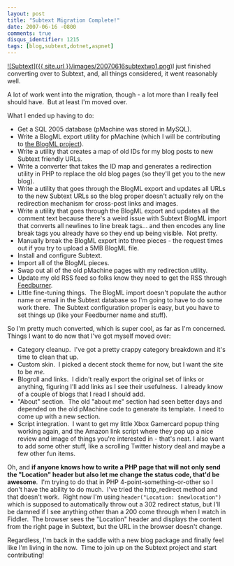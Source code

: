 ```yaml
---
layout: post
title: "Subtext Migration Complete!"
date: 2007-06-16 -0800
comments: true
disqus_identifier: 1215
tags: [blog,subtext,dotnet,aspnet]
---
```

[![Subtext]({{ site.url }}/images/20070616subtextwo1.png)](http://www.subtextproject.com)I
just finished converting over to Subtext, and, all things considered, it
went reasonably well.

A lot of work went into the migration, though - a lot more than I really
feel should have.  But at least I'm moved over.

What I ended up having to do:

- Get a SQL 2005 database (pMachine was stored in MySQL).
- Write a BlogML export utility for pMachine (which I will be
    contributing to [the BlogML
    project](http://www.codeplex.com/BlogML)).
- Write a utility that creates a map of old IDs for my blog posts to
    new Subtext friendly URLs.
- Write a converter that takes the ID map and generates a redirection
    utility in PHP to replace the old blog pages (so they'll get you to
    the new blog).
- Write a utility that goes through the BlogML export and updates all
    URLs to the new Subtext URLs so the blog proper doesn't actually
    rely on the redirection mechanism for cross-post links and images.
- Write a utility that goes through the BlogML export and updates all
    the comment text because there's a weird issue with Subtext BlogML
    import that converts all newlines to line break tags... and then
    encodes any line break tags you already have so they end up being
    visible.  Not pretty.
- Manually break the BlogML export into three pieces - the request
    times out if you try to upload a 5MB BlogML file.
- Install and configure Subtext.
- Import all of the BlogML pieces.
- Swap out all of the old pMachine pages with my redirection utility.
- Update my old RSS feed so folks know they need to get the RSS
    through [Feedburner](http://www.feedburner.com).
- Little fine-tuning things.  The BlogML import doesn't populate the
    author name or email in the Subtext database so I'm going to have to
    do some work there.  The Subtext configuration proper is easy, but
    you have to set things up (like your Feedburner name and stuff).

So I'm pretty much converted, which is super cool, as far as I'm
concerned.  Things I want to do now that I've got myself moved over:

- Category cleanup.  I've got a pretty crappy category breakdown and
    it's time to clean that up.
- Custom skin.  I picked a decent stock theme for now, but I want the
    site to be *me*.
- Blogroll and links.  I didn't really export the original set of
    links or anything, figuring I'll add links as I see their
    usefulness.  I already know of a couple of blogs that I read I
    should add.
- "About" section.  The old "about me" section had seen better days
    and depended on the old pMachine code to generate its template.  I
    need to come up with a new section.
- Script integration.  I want to get my little Xbox Gamercard popup
    thing working again, and the Amazon link script where they pop up a
    nice review and image of things you're interested in - that's neat.
    I also want to add some other stuff, like a scrolling Twitter
    history deal and maybe a few other fun items.

Oh, and **if anyone knows how to write a PHP page that will not only
send the "Location" header but also let me change the status code,
that'd be awesome**.  I'm trying to do that in PHP
4-point-something-or-other so I don't have the ability to do much.  I've
tried the http_redirect method and that doesn't work.  Right now I'm
using `header("Location: $newlocation")` which is supposed to
automatically throw out a 302 redirect status, but I'll be damned if I
see anything other than a 200 come through when I watch in Fiddler.  The
browser sees the "Location" header and displays the content from the
right page in Subtext, but the URL in the browser doesn't change.

Regardless, I'm back in the saddle with a new blog package and finally
feel like I'm living in the now.  Time to join up on the Subtext project
and start contributing!
